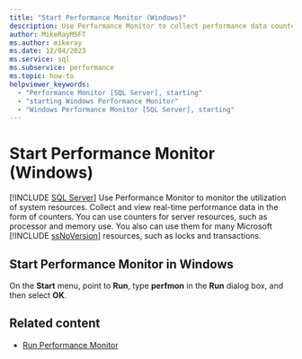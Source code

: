 ```yaml
---
title: "Start Performance Monitor (Windows)"
description: Use Performance Monitor to collect performance data counters, such as processor and memory use, and for SQL Server resources, such as locks and transactions.
author: MikeRayMSFT
ms.author: mikeray
ms.date: 12/04/2023
ms.service: sql
ms.subservice: performance
ms.topic: how-to
helpviewer_keywords:
  - "Performance Monitor [SQL Server], starting"
  - "starting Windows Performance Monitor"
  - "Windows Performance Monitor [SQL Server], starting"
---
```

# Start Performance Monitor (Windows)
 [!INCLUDE [SQL Server](../../includes/applies-to-version/sqlserver.md)]
  Use Performance Monitor to monitor the utilization of system resources. Collect and view real-time performance data in the form of counters. You can use counters for server resources, such as processor and memory use. You also can use them for many Microsoft [!INCLUDE [ssNoVersion](../../includes/ssnoversion-md.md)] resources, such as locks and transactions.  
  
## Start Performance Monitor in Windows
  
On the **Start** menu, point to **Run**, type **perfmon** in the **Run** dialog box, and then select **OK**.  
  
## Related content

- [Run Performance Monitor](../performance-monitor/run-system-monitor.md)
